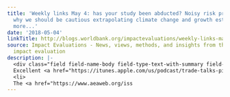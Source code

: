 ```yaml
---
title: 'Weekly links May 4: has your study been abducted? Noisy risk preferences,
  why we should be cautious extrapolating climate change and growth estimates, and
  more...'
date: '2018-05-04'
linkTitle: http://blogs.worldbank.org/impactevaluations/weekly-links-may-4-has-your-study-been-abducted-noisy-risk-preferences-why-we-should-be-cautious
source: Impact Evaluations - News, views, methods, and insights from the world of
  impact evaluation
description: |-
  <div class="field field-name-body field-type-text-with-summary field-label-hidden"><div class="field-items"><div class="field-item even"><ul><li>
  Excellent <a href="https://itunes.apple.com/us/podcast/trade-talks-piie/id1270804213?mt=2&amp;i=1000410415913" rel="nofollow">tradetalks podcast with Dave Donaldson</a> has a detailed discussion with him on his work looking at the impact of railroads on development in India and in U.S. economic history.</li>
  <li>
  The <a href="https://www.aeaweb.org/iss
---
```

